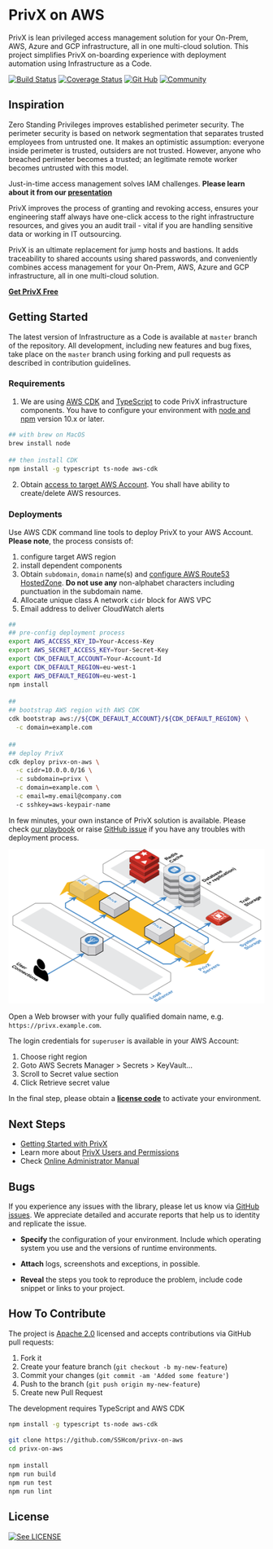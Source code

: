 # PrivX on AWS

PrivX is lean privileged access management solution for your On-Prem, AWS, Azure and GCP infrastructure, all in one multi-cloud solution. This project simplifies PrivX on-boarding experience with deployment automation using Infrastructure as a Code.

[![Build Status](https://secure.travis-ci.org/SSHcom/privx-on-aws.svg?branch=master)](http://travis-ci.org/SSHcom/privx-on-aws)
[![Coverage Status](https://coveralls.io/repos/github/SSHcom/privx-on-aws/badge.svg?branch=master)](https://coveralls.io/github/SSHcom/privx-on-aws?branch=master)
[![Git Hub](https://img.shields.io/github/last-commit/SSHcom/privx-on-aws.svg)](http://github.com/SSHcom/privx-on-aws)
[![Community](https://img.shields.io/badge/community-join-blue)](https://join.slack.com/t/privx-community/shared_invite/enQtNjM0NjYzMjU1NzkyLWJkYjNkYjViYTkyMjRjYWU0ZTM0MTQ5ZGIzODc5ZjNkNWU0ZmE5YjQ5ZDVhMmMxMmQyNGRlMGMyZTE0M2Y5NGE)


## Inspiration

Zero Standing Privileges improves established perimeter security. The perimeter security is based on network segmentation that separates trusted employees from untrusted one. It makes an optimistic assumption: everyone inside perimeter is trusted, outsiders are not trusted. However, anyone who breached perimeter becomes a trusted; an legitimate remote worker becomes untrusted with this model.

Just-in-time access management solves IAM challenges. **Please learn about it from our [presentation](https://www.youtube.com/watch?v=Atps1AiATVs)**

PrivX improves the process of granting and revoking access, ensures your engineering staff always have one-click access to the right infrastructure resources, and gives you an audit trail - vital if you are handling sensitive data or working in IT outsourcing.

PrivX is an ultimate replacement for jump hosts and bastions. It adds traceability to shared accounts using shared passwords, and conveniently combines access management for your On-Prem, AWS, Azure and GCP infrastructure, all in one multi-cloud solution.

**[Get PrivX Free](https://info.ssh.com/privx-free-access-management-software)**


## Getting Started

The latest version of Infrastructure as a Code is available at `master` branch of the repository. All development, including new features and bug fixes, take place on the `master` branch using forking and pull requests as described in contribution guidelines.


### Requirements

1. We are using [AWS CDK](https://github.com/aws/aws-cdk) and [TypeScript](https://github.com/microsoft/typescript) to code PrivX infrastructure components. You have to configure your environment with [node and npm](https://nodejs.org/en/download/) version 10.x or later.

```bash
## with brew on MacOS
brew install node

## then install CDK
npm install -g typescript ts-node aws-cdk
```

2. Obtain [access to target AWS Account](https://docs.aws.amazon.com/cli/latest/userguide/cli-chap-configure.html). You shall have ability to create/delete AWS resources.


### Deployments

Use AWS CDK command line tools to deploy PrivX to your AWS Account. **Please note**, the process consists of:

1. configure target AWS region
2. install dependent components
3. Obtain `subdomain`, `domain` name(s) and [configure AWS Route53 HostedZone](https://docs.aws.amazon.com/Route53/latest/DeveloperGuide/CreatingHostedZone.html). **Do not use any** non-alphabet characters including punctuation in the subdomain name.
4. Allocate unique class A network `cidr` block for AWS VPC
5. Email address to deliver CloudWatch alerts

```bash
##
## pre-config deployment process
export AWS_ACCESS_KEY_ID=Your-Access-Key
export AWS_SECRET_ACCESS_KEY=Your-Secret-Key
export CDK_DEFAULT_ACCOUNT=Your-Account-Id
export CDK_DEFAULT_REGION=eu-west-1
export AWS_DEFAULT_REGION=eu-west-1
npm install

##
## bootstrap AWS region with AWS CDK
cdk bootstrap aws://${CDK_DEFAULT_ACCOUNT}/${CDK_DEFAULT_REGION} \
  -c domain=example.com

##
## deploy PrivX
cdk deploy privx-on-aws \
  -c cidr=10.0.0.0/16 \
  -c subdomain=privx \
  -c domain=example.com \
  -c email=my.email@company.com
  -c sshkey=aws-keypair-name
```

In few minutes, your own instance of PrivX solution is available. Please check [our playbook](doc/playbook.md) or raise [GitHub issue](https://github.com/SSHcom/privx-on-aws/issues) if you have any troubles with deployment process.

![architecture](doc/privx.png)

Open a Web browser with your fully qualified domain name, e.g. `https://privx.example.com`.


The login credentials for `superuser` is available in your AWS Account:
1. Choose right region
2. Goto AWS Secrets Manager > Secrets > KeyVault...
3. Scroll to Secret value section
4. Click Retrieve secret value

In the final step, please obtain a [**license code**](https://info.ssh.com/privx-free-access-management-software) to activate your environment.


## Next Steps

* [Getting Started with PrivX](https://help.ssh.com/support/solutions/articles/36000194728-getting-started-with-privx)
* Learn more about [PrivX Users and Permissions](https://help.ssh.com/support/solutions/articles/36000194730-privx-users-and-permissions)
* Check [Online Administrator Manual](https://help.ssh.com/support/solutions/folders/36000185818)

## Bugs

If you experience any issues with the library, please let us know via [GitHub issues](https://github.com/SSHcom/privx-on-aws/issues). We appreciate detailed and accurate reports that help us to identity and replicate the issue.

* **Specify** the configuration of your environment. Include which operating system you use and the versions of runtime environments.

* **Attach** logs, screenshots and exceptions, in possible.

* **Reveal** the steps you took to reproduce the problem, include code snippet or links to your project.


## How To Contribute

The project is [Apache 2.0](LICENSE) licensed and accepts contributions via GitHub pull requests:

1. Fork it
2. Create your feature branch (`git checkout -b my-new-feature`)
3. Commit your changes (`git commit -am 'Added some feature'`)
4. Push to the branch (`git push origin my-new-feature`)
5. Create new Pull Request

The development requires TypeScript and AWS CDK

```bash
npm install -g typescript ts-node aws-cdk
```

```bash
git clone https://github.com/SSHcom/privx-on-aws
cd privx-on-aws

npm install
npm run build
npm run test
npm run lint
```

## License

[![See LICENSE](https://img.shields.io/github/license/SSHcom/privx-on-aws.svg?style=for-the-badge)](LICENSE)
